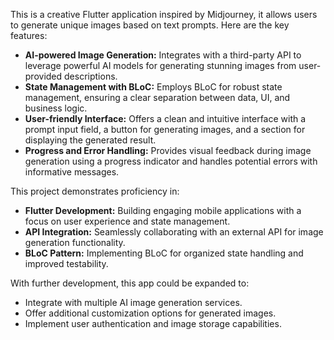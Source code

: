 This is a creative Flutter application inspired by Midjourney, it allows users to generate unique images based on text prompts. Here are the key features:

* **AI-powered Image Generation:** Integrates with a third-party API to leverage powerful AI models for generating stunning images from user-provided descriptions.
* **State Management with BLoC:** Employs BLoC for robust state management, ensuring a clear separation between data, UI, and business logic.
* **User-friendly Interface:** Offers a clean and intuitive interface with a prompt input field, a button for generating images, and a section for displaying the generated result.
* **Progress and Error Handling:** Provides visual feedback during image generation using a progress indicator and handles potential errors with informative messages.

This project demonstrates proficiency in:

* **Flutter Development:** Building engaging mobile applications with a focus on user experience and state management.
* **API Integration:** Seamlessly collaborating with an external API for image generation functionality.
* **BLoC Pattern:** Implementing BLoC for organized state handling and improved testability.

With further development, this app could be expanded to:

* Integrate with multiple AI image generation services.
* Offer additional customization options for generated images.
* Implement user authentication and image storage capabilities.

  
